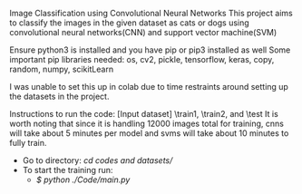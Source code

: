 Image Classification using Convolutional Neural Networks
This project aims to classify the images in the given dataset as cats or dogs using convolutional neural networks(CNN) and support vector machine(SVM)

Ensure python3 is installed and you have pip or pip3 installed as well
Some important pip libraries needed:
os, cv2, pickle, tensorflow, keras, copy, random, numpy, scikitLearn

I was unable to set this up in colab due to time restraints around setting up the datasets in the project.

Instructions to run the code:
[Input dataset] \train1, \train2, and \test
It is worth noting that since it is handling 12000 images total for training, cnns will take about 5 minutes per model and svms will take about 10 minutes to fully train.

- Go to directory:  _cd codes and datasets/_
- To start the training run: 
    - _$ python ./Code/main.py_

    


